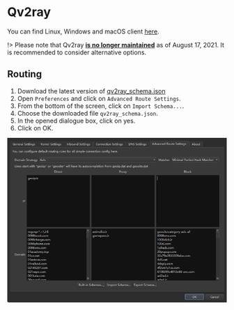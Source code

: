 # Qv2ray

You can find Linux, Windows and macOS client [here](https://github.com/Qv2ray/Qv2ray).

!> Please note that Qv2ray [**is no longer maintained**](https://github.com/Qv2ray/Qv2ray?tab=readme-ov-file#%E6%9C%AC%E9%A1%B9%E7%9B%AE%E5%B7%B2%E4%B8%8D%E5%86%8D%E7%BB%B4%E6%8A%A4) as of August 17, 2021. It is recommended to consider alternative options.

## Routing

1. Download the latest version of [qv2ray_schema.json](https://github.com/bootmortis/iran-hosted-domains/releases/latest/download/qv2ray_schema.json)
2. Open `Preferences` and click on `Advanced Route Settings`.
3. From the bottom of the screen, click on `Import Schema...`.
4. Choose the downloaded file `qv2ray_schema.json`.
5. In the opened dialogue box, click on yes.
6. Click on OK.

![qv2ray](_images/qv2ray.png)

